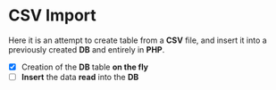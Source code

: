 # CSV Import

Here it is an attempt to create table from a **CSV** file, and insert it into a previously created **DB** and entirely in **PHP**.

- [x] Creation of the **DB** table **on the fly**
- [ ] **Insert** the data **read** into the **DB**
